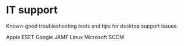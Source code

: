 # IT support
Known-good troubleshooting tools and tips for desktop support issues.

Apple
ESET
Google
JAMF
Linux
Microsoft
SCCM
